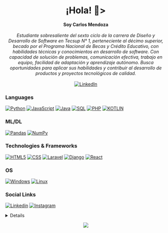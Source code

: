<h1 align="center">¡Hola! 👋></h1>
<p align="center">
    <b>Soy Carlos Mendoza</b><br><br>
    <i>
Estudiante sobresaliente del sexto ciclo de la carrera de Diseño y Desarrollo de Software en Tecsup N° 1, perteneciente al décimo superior, becado por el Programa Nacional de Becas y Crédito Educativo, con habilidades técnicas y conocimientos en desarrollo de software. Con capacidad de solución de problemas, comunicación efectiva, trabajo en equipo, facilidad de adaptación y aprendizaje autónomo. Busca oportunidades para aplicar sus habilidades y contribuir al desarrollo de productos y proyectos tecnológicos de calidad. <br>
    </i>
    </i><br>
    <a href="www.linkedin.com/in/carlos-mendoza-solis-developer/">
        <img src="https://img.shields.io/badge/LinkedIn-blue?style=flat-square&logo=linkedin" alt="LinkedIn">
    </a>
</p>


### Languages
[![Python](https://img.shields.io/badge/python-black?style=for-the-badge&logo=python)](https://github.com/cmendoza-dev)
[![JavaScript](https://img.shields.io/badge/javascript-black?style=for-the-badge&logo=javascript)](https://github.com/cmendoza-dev)
[![Java](https://img.shields.io/badge/java-black?style=for-the-badge&logo=java)](https://github.com/cmendoza-dev)
[![SQL](https://img.shields.io/badge/sql-black?style=for-the-badge&logo=mysql)](https://github.com/cmendoza-dev)
[![PHP](https://img.shields.io/badge/php-black?style=for-the-badge&logo=php)](https://github.com/cmendoza-dev)
[![KOTLIN](https://img.shields.io/badge/kotlin-black?style=for-the-badge&logo=kotlin)](https://github.com/cmendoza-dev)
### ML/DL
[![Pandas](https://img.shields.io/badge/pandas-black?style=for-the-badge&logo=pandas)](https://github.com/cmendoza-dev)
[![NumPy](https://img.shields.io/badge/numpy-black?style=for-the-badge&logo=numpy)](https://github.com/cmendoza-dev)

### Technologies & Frameworks

[![HTML5](https://img.shields.io/badge/html5-black?style=for-the-badge&logo=html5)](https://github.com/cmendoza-dev)
[![CSS](https://img.shields.io/badge/css-black?style=for-the-badge&logo=css)](https://github.com/cmendoza-dev)
[![Laravel](https://img.shields.io/badge/laravel-black?style=for-the-badge&logo=laravel)](https://github.com/cmendoza-dev)
[![Django](https://img.shields.io/badge/django-black?style=for-the-badge&logo=django)](https://github.com/cmendoza-dev)
[![React](https://img.shields.io/badge/react-black?style=for-the-badge&logo=react)](https://github.com/cmendoza-dev)

### OS
[![Windows](https://img.shields.io/badge/Windows-black?style=for-the-badge&logo=Windows)](https://github.com/cmendoza-dev)
[![Linux](https://img.shields.io/badge/Linux-black?style=for-the-badge&logo=Linux)](https://github.com/cmendoza-dev)

### Social Links
[![Linkedin](https://img.shields.io/badge/linkedin-black?style=for-the-badge&logo=linkedin)](https://www.linkedin.com/in/carlos-mendoza-solis-developer/)
[![Instagram](https://img.shields.io/badge/instagram-black?style=for-the-badge&logo=instagram)](https://www.instagram.com/carlosmendoza.dev/)


<details>
<p align="center">
  <a href="https://github.com/cmendoza-dev">
    <img src="http://github-profile-summary-cards.vercel.app/api/cards/profile-details?username=cmendoza-dev&theme=transparent" />
  </a>
  <a href="https://github.com/cmendoza-dev">
    <img src="https://github-readme-streak-stats.herokuapp.com/?user=cmendoza-dev&hide_border=true&card_width=338&theme=transparent" />
  </a>
  <a href="https://github.com/cmendoza-dev">
    <img src="http://github-profile-summary-cards.vercel.app/api/cards/stats?username=cmendoza-dev&theme=transparent" />
  </a>
  <a href="https://github.com/cmendoza-dev">
    <img src="https://github-readme-stats.vercel.app/api/top-langs/?username=cmendoza-dev&langs_count=10&exclude_repo=&hide=jupyter%20notebook,vim%20script,cmake,makefile,batchfile,emacs%20lisp,css,html&layout=default&card_width=699&hide_border=true&theme=transparent" />
  </a>
</p>
</details>

<p align="center">
  <a href="https://github.com/cmendoza-dev">
    <img src="https://komarev.com/ghpvc/?username=cmendoza-dev&color=blue&style=flat)" />
  </a>
</p>
<!--

- 🔭 I’m currently working on ...
- 🌱 I’m currently learning ...
- 👯 I’m looking to collaborate on ...
- 🤔 I’m looking for help with ...
- 💬 Ask me about ...
- 📫 How to reach me: ...
- 😄 Pronouns: ...
- ⚡ Fun fact: ...
-->
